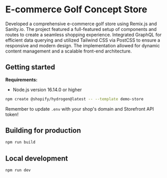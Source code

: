 # E-commerce Golf Concept Store

Developed a comprehensive e-commerce golf store using Remix.js and Sanity.io. The project featured a full-featured setup of components and routes to create a seamless shopping experience. Integrated GraphQL for efficient data querying and utilized Tailwind CSS via PostCSS to ensure a responsive and modern design. The implementation allowed for dynamic content management and a scalable front-end architecture.

## Getting started

**Requirements:**

- Node.js version 16.14.0 or higher

```bash
npm create @shopify/hydrogen@latest -- --template demo-store
```

Remember to update `.env` with your shop's domain and Storefront API token!

## Building for production

```bash
npm run build
```

## Local development

```bash
npm run dev
```
